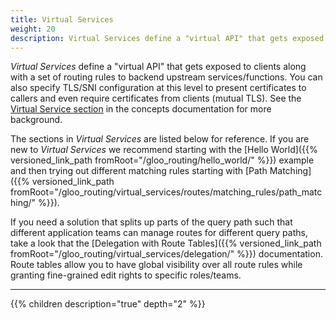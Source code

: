 ```yaml
---
title: Virtual Services
weight: 20
description: Virtual Services define a "virtual API" that gets exposed to clients along with a set of routing rules to backend upstream services/functions.
---
```


*Virtual Services* define a "virtual API" that gets exposed to clients along with a set of routing rules to backend upstream services/functions. You can also specify TLS/SNI configuration at this level to present certificates to callers and even require certificates from clients (mutual TLS). See the [Virtual Service section](../../introduction/concepts#virtual-services) in the concepts documentation for more background.

The sections in *Virtual Services* are listed below for reference. If you are new to *Virtual Services* we recommend starting with the [Hello World]({{% versioned_link_path fromRoot="/gloo_routing/hello_world/" %}}) example and then trying out different matching rules starting with [Path Matching]({{% versioned_link_path fromRoot="/gloo_routing/virtual_services/routes/matching_rules/path_matching/" %}}).

If you need a solution that splits up parts of the query path such that different application teams can manage routes for different query paths, take a look that the [Delegation with Route Tables]({{% versioned_link_path fromRoot="/gloo_routing/virtual_services/delegation/" %}}) documentation. Route tables allow you to have global visibility over all route rules while granting fine-grained edit rights to specific roles/teams.

---

{{% children description="true" depth="2" %}}

